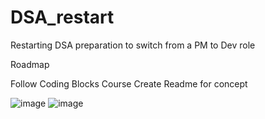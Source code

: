 # DSA_restart
Restarting DSA preparation to switch from a PM to Dev role

Roadmap 

Follow Coding Blocks Course
Create Readme for concept 

![image](https://github.com/user-attachments/assets/3e3a6cba-dca5-4612-9c5a-2fc80aabaed9)
![image](https://github.com/user-attachments/assets/3e3a6cba-dca5-4612-9c5a-2fc80aabaed9)

